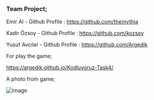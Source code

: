### Team Project;
Emir Al - Github Profile : https://github.com/themythia

Kadir Özsoy - Github Profile : https://github.com/kozsoy

Yusuf Avcılar - Github Profile : https://github.com/Argedik

For play the game;

https://argedik.github.io/Kodluyoruz-Task4/

A photo from game; 

![image](https://user-images.githubusercontent.com/72869669/180782212-b753096c-3b88-44b6-b965-a0d4cc662049.png)
